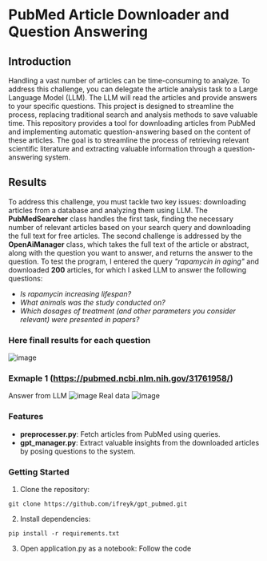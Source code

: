 # PubMed Article Downloader and Question Answering
## Introduction
Handling a vast number of articles can be time-consuming to analyze. To address this challenge, you can delegate the article analysis task to a Large Language Model (LLM). The LLM will read the articles and provide answers to your specific questions. This project is designed to streamline the process, replacing traditional search and analysis methods to save valuable time.
This repository provides a tool for downloading articles from PubMed and implementing automatic question-answering based on the content of these articles. The goal is to streamline the process of retrieving relevant scientific literature and extracting valuable information through a question-answering system.
## Results
To address this challenge, you must tackle two key issues: downloading articles from a database and analyzing them using LLM. The **PubMedSearcher** class handles the first task, finding the necessary number of relevant articles based on your search query and downloading the full text for free articles. The second challenge is addressed by the **OpenAiManager** class, which takes the full text of the article or abstract, along with the question you want to answer, and returns the answer to the question.
To test the program, I entered the query _"rapamycin in aging"_ and downloaded **200** articles, for which I asked LLM to answer the following questions:
- _Is rapamycin increasing lifespan?_
- _What animals was the study conducted on?_
- _Which dosages of treatment (and other parameters you consider relevant) were presented in papers?_
### Here finall results for each question
![image](https://github.com/ifreyk/gpt_pubmed/assets/52207629/ace93127-2320-4fa1-b055-d0dad5ce662e)
### Exmaple 1 (https://pubmed.ncbi.nlm.nih.gov/31761958/)
Answer from LLM
![image](https://github.com/ifreyk/gpt_pubmed/assets/52207629/0b523c42-856c-4bd1-9388-95043d044146)
Real data
![image](https://github.com/ifreyk/gpt_pubmed/assets/52207629/d73db14e-f87c-4842-9b66-bcc7af9dbcd6)


### Features
- **preprocesser.py**: Fetch articles from PubMed using queries.
- **gpt_manager.py**: Extract valuable insights from the downloaded articles by posing questions to the system.
### Getting Started
1. Clone the repository:
```
git clone https://github.com/ifreyk/gpt_pubmed.git
```
2. Install dependencies:
```
pip install -r requirements.txt
```
3. Open application.py as a notebook:
Follow the code
